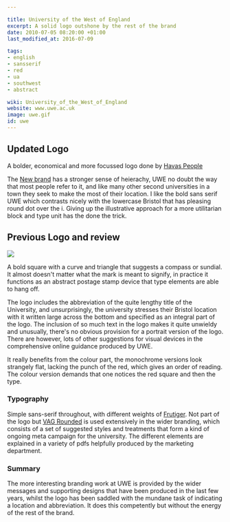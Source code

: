 ```yaml
---

title: University of the West of England
excerpt: A solid logo outshone by the rest of the brand
date: 2010-07-05 08:20:00 +01:00
last_modified_at: 2016-07-09

tags:
- english
- sansserif
- red
- ua
- southwest
- abstract

wiki: University_of_the_West_of_England
website: www.uwe.ac.uk
image: uwe.gif
id: uwe
---
```

## Updated Logo

A bolder, economical and more focussed logo done by [Havas People](http://www.havaspeople.com/our-work/uwe-bristol/)

The [New brand](http://www1.uwe.ac.uk/aboutus/departmentsandservices/professionalservices/marketingandcommunications) has a stronger sense of heierachy, UWE no doubt the way that most people refer to it, and like many other second universities in a town they seek to make the most of their location. I like the bold sans serif UWE which contrasts nicely with the lowercase Bristol that has pleasing round dot over the i. Giving up the illustrative approach for a more utilitarian block and type unit has the done the trick.


## Previous Logo and review

![](images/uwe-old.gif)


A bold square with a curve and triangle that suggests a compass or sundial. It almost doesn't matter what the mark is meant to signify, in practice it functions as an abstract postage stamp device that type elements are able to hang off.

The logo includes the abbreviation of the quite lengthy title of the University, and unsurprisingly, the university stresses their Bristol location with it written large across the bottom and specified as an integral part of the logo. The inclusion of so much text in the logo makes it quite unwieldy and unusually, there's no obvious provision for a portrait version of the logo. There are however, lots of other suggestions for visual devices in the comprehensive online guidance produced by UWE.

It really benefits from the colour part, the monochrome versions look strangely flat, lacking the punch of the red, which gives an order of reading. The colour version demands that one notices the red square and then the type.

### Typography

Simple sans-serif throughout, with different weights of [Frutiger](http://typedia.com/explore/typeface/frutiger/). Not part of the logo but [VAG Rounded](http://typedia.com/explore/typeface/vag-rounded/) is used extensively in the wider branding, which consists of a set of suggested styles and treatments that form a kind of ongoing meta campaign for the university. The different elements are explained in a variety of pdfs helpfully produced by the marketing department.

### Summary

The more interesting branding work at UWE is provided by the wider messages and supporting designs that have been produced in the last few years, whilst the logo has been saddled with the mundane task of indicating a location and abbreviation. It does this competently but without the energy of the rest of the brand.

